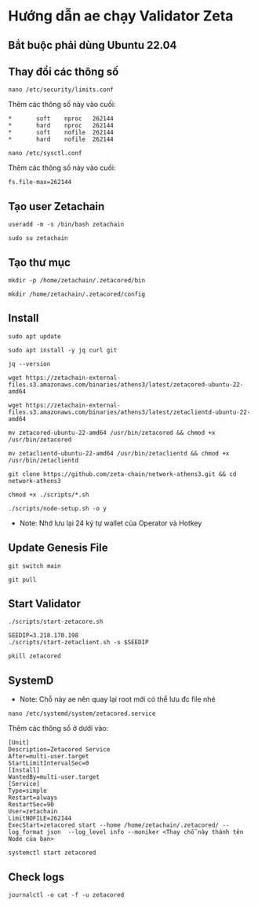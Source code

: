 # Hướng dẫn ae chạy Validator Zeta

## Bắt buộc phải dùng Ubuntu 22.04

## Thay đổi các thông số
```
nano /etc/security/limits.conf
```
Thêm các thông số này vào cuối:
```
*       soft    nproc   262144
*       hard    nproc   262144
*       soft    nofile  262144
*       hard    nofile  262144
```
```
nano /etc/sysctl.conf
```
Thêm các thông số này vào cuối:
```
fs.file-max=262144
```
## Tạo user Zetachain
```
useradd -m -s /bin/bash zetachain

sudo su zetachain
```
## Tạo thư mục
```
mkdir -p /home/zetachain/.zetacored/bin

mkdir /home/zetachain/.zetacored/config
```
## Install
```
sudo apt update

sudo apt install -y jq curl git

jq --version
```
```
wget https://zetachain-external-files.s3.amazonaws.com/binaries/athens3/latest/zetacored-ubuntu-22-amd64

wget https://zetachain-external-files.s3.amazonaws.com/binaries/athens3/latest/zetaclientd-ubuntu-22-amd64
```
```
mv zetacored-ubuntu-22-amd64 /usr/bin/zetacored && chmod +x /usr/bin/zetacored

mv zetaclientd-ubuntu-22-amd64 /usr/bin/zetaclientd && chmod +x /usr/bin/zetaclientd

```
```
git clone https://github.com/zeta-chain/network-athens3.git && cd network-athens3
```
```
chmod +x ./scripts/*.sh

./scripts/node-setup.sh -o y
```
* Note: Nhớ lưu lại 24 ký tự wallet của Operator và Hotkey
## Update Genesis File
```
git switch main

git pull
```

## Start Validator
```
./scripts/start-zetacore.sh
```
```
SEEDIP=3.218.170.198
./scripts/start-zetaclient.sh -s $SEEDIP
```
```
pkill zetacored
```
## SystemD
* Note: Chỗ này ae nên quay lại root mới có thể lưu đc file nhé
```
nano /etc/systemd/system/zetacored.service
```
Thêm các thông số ở dưới vào:
```
[Unit]
Description=Zetacored Service
After=multi-user.target
StartLimitIntervalSec=0
[Install]
WantedBy=multi-user.target
[Service]
Type=simple
Restart=always
RestartSec=90
User=zetachain
LimitNOFILE=262144
ExecStart=zetacored start --home /home/zetachain/.zetacored/ --log_format json  --log_level info --moniker <Thay chỗ này thành tên Node của bạn>
```
```
systemctl start zetacored
```
## Check logs
```
journalctl -o cat -f -u zetacored
```
